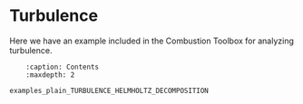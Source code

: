 # Turbulence

Here we have an example included in the Combustion Toolbox for analyzing turbulence.

```{toctree}
    :caption: Contents
    :maxdepth: 2

examples_plain_TURBULENCE_HELMHOLTZ_DECOMPOSITION
```
